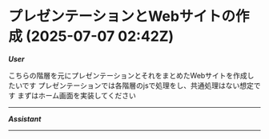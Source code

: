 <!-- Generated by SpecStory -->

# プレゼンテーションとWebサイトの作成 (2025-07-07 02:42Z)

_**User**_

こちらの階層を元にプレゼンテーションとそれをまとめたWebサイトを作成したいです
プレゼンテーションでは各階層のjsで処理をし、共通処理はない想定です
まずはホーム画面を実装してください

---

_**Assistant**_



---


